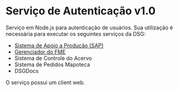﻿# Serviço de Autenticação v1.0

Serviço em Node.js para autenticação de usuários. Sua utilização é necessária para executar os seguintes serviços da DSG:

- [Sistema de Apoio a Produção (SAP)](https://github.com/1cgeo/sap)
- [Gerenciador do FME](https://github.com/1cgeo/gerenciador_fme)
- Sistema de Controle do Acervo
- Sistema de Pedidos Mapoteca
- DSGDocs

O serviço possui um client web.
